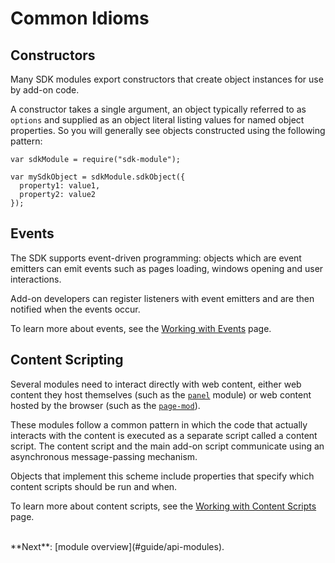 # Common Idioms #

## Constructors ##

Many SDK modules export constructors that create object instances for use
by add-on code.

A constructor takes a single argument, an object typically referred to as
`options` and supplied as an object literal listing values for named object
properties. So you will generally see objects constructed using the following
pattern:

    var sdkModule = require("sdk-module");

    var mySdkObject = sdkModule.sdkObject({
      property1: value1,
      property2: value2
    });

## Events ##

The SDK supports event-driven programming: objects which are event emitters
can emit events such as pages loading, windows opening and user interactions.

Add-on developers can register listeners with event emitters and are then
notified when the events occur.

To learn more about events, see the [Working with Events](#guide/events) page.

## Content Scripting ##

Several modules need to interact directly with web content, either web content
they host themselves (such as the [`panel`](#module/addon-kit/panel) module) or
web content hosted by the browser (such as the
[`page-mod`](#module/addon-kit/page-mod)).

These modules follow a common pattern in which the code
that actually interacts with the content is executed as a separate script
called a content script. The content script and the main add-on script
communicate using an asynchronous message-passing mechanism.

Objects that implement this scheme include properties that specify which
content scripts should be run and when.

To learn more about content scripts, see the [Working with Content Scripts
](#guide/web-content) page.

<br>
**Next**: [module overview](#guide/api-modules).
